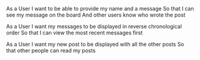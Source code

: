 As a User
I want to be able to provide my name and a message
So that I can see my message on the board
And other users know who wrote the post

As a User
I want my messages to be displayed in reverse chronological order
So that I can view the most recent messages first

As a User
I want my new post to be displayed with all the other posts
So that other people can read my posts
